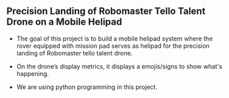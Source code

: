 ## Precision Landing of Robomaster Tello Talent Drone on a Mobile Helipad ##

* The goal of this project is to build a mobile helipad system where the rover equipped with mission pad serves as helipad for  the precision landing of Robomaster tello talent drone. 

* On the drone’s display metrics, it displays a emojis/signs to show what's happening. 

* We are using python programming in this project. 


